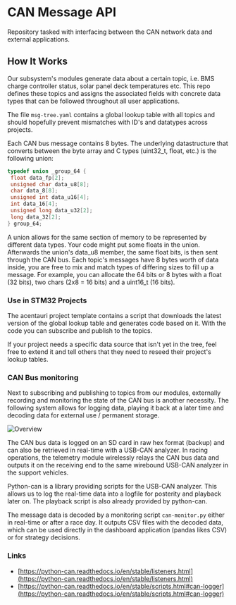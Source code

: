 # CAN Message API

Repository tasked with interfacing between the CAN network data and external applications.

## How It Works

Our subsystem's modules generate data about a certain topic, i.e. BMS charge controller status, solar panel deck temperatures etc. This repo defines these topics and assigns the associated fields with concrete data types that can be followed throughout all user applications.

The file `msg-tree.yaml` contains a global lookup table with all topics and should hopefully prevent mismatches with ID's and datatypes across projects.

Each CAN bus message contains 8 bytes. The underlying datastructure that converts between the byte array and C types (uint32_t, float, etc.) is the following union:

```C
typedef union _group_64 {
 float data_fp[2];
 unsigned char data_u8[8];
 char data_8[8];
 unsigned int data_u16[4];
 int data_16[4];
 unsigned long data_u32[2];
 long data_32[2];
} group_64;
```

A union allows for the same section of memory to be represented by different data types. Your code might put some floats in the union. Afterwards the union's data_u8 member, the same float bits, is then sent through the CAN bus. Each topic's messages have 8 bytes worth of data inside, you are free to mix and match types of differing sizes to fill up a message. For example, you can allocate the 64 bits or 8 bytes with a float (32 bits), two chars (2x8 = 16 bits) and a uint16_t (16 bits).

### Use in STM32 Projects

The acentauri project template contains a script that downloads the latest version of the global lookup table and generates code based on it. With the code you can subscribe and publish to the topics.

If your project needs a specific data source that isn't yet in the tree, feel free to extend it and tell others that they need to reseed their project's lookup tables.

### CAN Bus monitoring

Next to subscribing and publishing to topics from our modules, externally recording and monitoring the state of the CAN bus is another necessity. The following system allows for logging data, playing it back at a later time and decoding data for external use / permanent storage.

![Overview](./docs/overview.png)

The CAN bus data is logged on an SD card in raw hex format (backup) and can also be retrieved in real-time with a USB-CAN analyzer. In racing operations, the telemetry module wirelessly relays the CAN bus data and outputs it on the receiving end to the same wirebound USB-CAN analyzer in the support vehicles.

Python-can is a library providing scripts for the USB-CAN analyzer. This allows us to log the real-time data into a logfile for posterity and playback later on. The playback script is also already provided by python-can.

The message data is decoded by a monitoring script `can-monitor.py` either in real-time or after a race day. It outputs CSV files with the decoded data, which can be used directly in the dashboard application (pandas likes CSV) or for strategy decisions.

### Links

- [https://python-can.readthedocs.io/en/stable/listeners.html](https://python-can.readthedocs.io/en/stable/listeners.html)
- [https://python-can.readthedocs.io/en/stable/scripts.html#can-logger](https://python-can.readthedocs.io/en/stable/scripts.html#can-logger)
